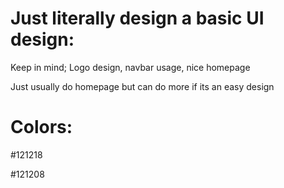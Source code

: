 # Just literally design a basic UI design:

Keep in mind;
Logo design, navbar usage, nice homepage

Just usually do homepage but can do more if its an easy design

# Colors:

#121218

#121208
